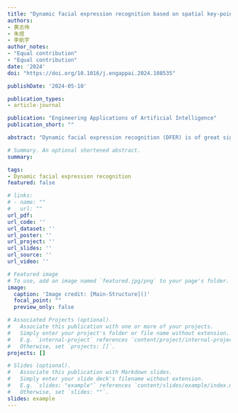 ```yaml
---
title: "Dynamic facial expression recognition based on spatial key-points optimized region feature fusion and temporal self-attention"
authors:
- 黄志伟
- 朱煜
- 李航宇
author_notes:
- "Equal contribution"
- "Equal contribution"
date: '2024'
doi: "https://doi.org/10.1016/j.engappai.2024.108535"

publishDate: '2024-05-10'

publication_types:
- article-journal

publication: "Engineering Applications of Artificial Intelligence"
publication_short: ""

abstract: "Dynamic facial expression recognition (DFER) is of great significance in promoting empathetic machines and metaverse technology. However, dynamic facial expression recognition (DFER) in the wild remains a challenging task, often constrained by complex lighting changes, frequent key-points occlusion, uncertain emotional peaks and severe imbalanced dataset categories. To tackle these problems, this paper presents a depth neural network model based on spatial key-points optimized region feature fusion and temporal self-attention. The method includes three parts: spatial feature extraction module, temporal feature extraction module and region feature fusion module. The intra-frame spatial feature extraction module is composed of the key-points graph convolution network (GCN) and a convolution network (CNN) branch to obtain the global and local feature vectors. The newly proposed region fusion strategy based on face spatial structure is used to obtain the spatial fusion feature of each frame. The inter-frame temporal feature extraction module uses multi-head self-attention model to obtain the temporal information of inter-frames. The experimental results show that our method achieves accuracy of 68.73%, 55.00%, 47.80%, and 47.44% on the DFEW, AFEW, FERV39k, and MAFW datasets. Ablation experiments showed that the GCN module, fusion module, and temporal module improved the accuracy on DFEW by 0.68%, 1.66%, and 3.25%, respectively. The method also achieves competitive results in terms of parameter quantity and inference speed, which demonstrates the effectiveness of the proposed method."

# Summary. An optional shortened abstract.
summary: 

tags:
- Dynamic facial expression recognition
featured: false

# links:
# - name: ""
#   url: ""
url_pdf: 
url_code: ''
url_dataset: ''
url_poster: ''
url_project: ''
url_slides: ''
url_source: ''
url_video: ''

# Featured image
# To use, add an image named `featured.jpg/png` to your page's folder. 
image:
  caption: 'Image credit: [Main-Structure]()'
  focal_point: ""
  preview_only: false

# Associated Projects (optional).
#   Associate this publication with one or more of your projects.
#   Simply enter your project's folder or file name without extension.
#   E.g. `internal-project` references `content/project/internal-project/index.md`.
#   Otherwise, set `projects: []`.
projects: []

# Slides (optional).
#   Associate this publication with Markdown slides.
#   Simply enter your slide deck's filename without extension.
#   E.g. `slides: "example"` references `content/slides/example/index.md`.
#   Otherwise, set `slides: ""`.
slides: example
---
```


